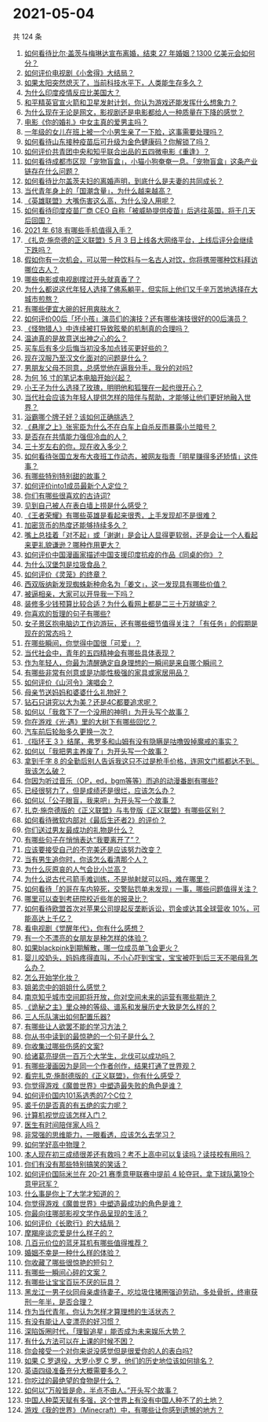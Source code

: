 # 2021-05-04

共 124 条

<!-- BEGIN -->
<!-- 最后更新时间 Tue May 04 2021 15:05:39 GMT+0800 (China Standard Time) -->

1. [如何看待比尔·盖茨与梅琳达宣布离婚，结束 27 年婚姻？1300
   亿美元会如何分？](https://www.zhihu.com/question/457737040)
2. [如何评价电视剧《小舍得》大结局？](https://www.zhihu.com/question/457690005)
3. [如果太阳突然熄灭了，当前科技水平下，人类能生存多久？](https://www.zhihu.com/question/399868816)
4. [为什么印度疫情反应比美国大？](https://www.zhihu.com/question/456804640)
5. [和平精英官宣火箭和卫星发射计划，你认为游戏还能发挥什么想象力？](https://www.zhihu.com/question/457592519)
6. [为什么现在无论是网文，影视剧还是电影都给人一种质量在下降的感觉？](https://www.zhihu.com/question/457535894)
7. [电影《你的婚礼》中女主真的爱男主吗？](https://www.zhihu.com/question/457361837)
8. [一年级的女儿在班上被一个小男生亲了一下脸，这事需要处理吗？](https://www.zhihu.com/question/449615832)
9. [如何看待山东接种疫苗后可升级为金色健康码？你解锁了吗？](https://www.zhihu.com/question/457670626)
10. [如何评价共青团中央和知乎联合出品的五四微电影《重逢》？](https://www.zhihu.com/question/457512856)
11. [如何看待成都市区现「宠物盲盒」，小猫小狗奄奄一息。「宠物盲盒」这条产业链存在什么问题？](https://www.zhihu.com/question/457745277)
12. [如何看待比尔盖茨夫妇的离婚声明，到底什么是夫妻的共同成长？](https://www.zhihu.com/question/457735557)
13. [当代青年身上的「国潮含量」，为什么越来越高？](https://www.zhihu.com/question/457690066)
14. [《英雄联盟》大嘴伤害这么高，为什么没人用呢？](https://www.zhihu.com/question/457142246)
15. [如何看待印度疫苗厂商 CEO
    自称「被威胁提供疫苗」后逃往英国，将于几天后回国？](https://www.zhihu.com/question/457628956)
16. [2021 年 618 有哪些手机值得入手？](https://www.zhihu.com/question/457255298)
17. [《扎克·施奈德的正义联盟》5 月 3
    日上线各大网络平台，上线后评分会继续下跌吗？](https://www.zhihu.com/question/457626472)
18. [假如你有一次机会，可以带一种饮料与一名古人对饮，你将携带哪种饮料拜访哪位古人？](https://www.zhihu.com/question/457665322)
19. [哪些电影或电视剧撑过开头就真香了？](https://www.zhihu.com/question/449504220)
20. [为什么都说这代年轻人选择了佛系躺平，但实际上他们又千辛万苦地选择在大城市煎熬？](https://www.zhihu.com/question/457670118)
21. [有哪些便宜大碗的好用爽肤水？](https://www.zhihu.com/question/35463549)
22. [如何评价00后「坏小孩」演员们的演技？还有哪些演技很好的00后演员？](https://www.zhihu.com/question/457684810)
23. [《怪物猎人》中连续被打导致眩晕的机制真的合理吗？](https://www.zhihu.com/question/457522634)
24. [温迪真的是故意送出神之心的么？](https://www.zhihu.com/question/440959498)
25. [买车后有多少后悔当初没多加点钱买更好些的？](https://www.zhihu.com/question/455327014)
26. [现在汉服乃至汉文化面对的问题是什么？](https://www.zhihu.com/question/457402878)
27. [男朋友父母不同意，总感觉他在逼我分手，我分的对吗?](https://www.zhihu.com/question/455441259)
28. [为何 16 寸的笔记本电脑开始兴起？](https://www.zhihu.com/question/456973925)
29. [小王子为什么选择了玫瑰，明明他和狐狸在一起也很开心？](https://www.zhihu.com/question/353104840)
30. [当代社会应该为年轻人提供怎样的陪伴与帮助，才能够让他们更好地融入世界？](https://www.zhihu.com/question/457136828)
31. [浴霸哪个牌子好？该如何正确挑选？](https://www.zhihu.com/question/22281225)
32. [《悬崖之上》张宪臣为什么不在白车上自杀反而暴露小兰暗号？](https://www.zhihu.com/question/457341025)
33. [是否存在共情能力强但冷血的人？](https://www.zhihu.com/question/267512045)
34. [三十岁左右的你，现在收入多少？](https://www.zhihu.com/question/310923691)
35. [如何看待张国立发布大夜班工作动态，被网友指责「明星赚得多还矫情」这件事？](https://www.zhihu.com/question/457625710)
36. [有哪些特别特别甜的故事？](https://www.zhihu.com/question/417468331)
37. [如何评价into1成员最新个人定位？](https://www.zhihu.com/question/457263016)
38. [你们有哪些很喜欢的古诗词?](https://www.zhihu.com/question/327606978)
39. [见到自己被人在表白墙上捞是什么感受？](https://www.zhihu.com/question/426184407)
40. [《王者荣耀》有哪些英雄是看起来很秀，上手发现却不是很难？](https://www.zhihu.com/question/456199987)
41. [加密货币的热度还能够持续多久？](https://www.zhihu.com/question/454117805)
42. [嘴上总挂着「对不起」或「谢谢」是会让人显得更软弱，还是会让一个人看起来更礼貌谦逊？哪种作用更大？](https://www.zhihu.com/question/25052958)
43. [如何评价中国漫画家描述中国支援印度抗疫的作品《同桌的你》？](https://www.zhihu.com/question/457620550)
44. [为什么汉堡包是垃圾食品？](https://www.zhihu.com/question/382868803)
45. [如何评价《灵笼》的终章？](https://www.zhihu.com/question/457072944)
46. [西双版纳新发现蜘蛛新种命名为「姜文」，这一发现具有哪些价值？](https://www.zhihu.com/question/457371552)
47. [被逼相亲，大家可以开导我一下吗？](https://www.zhihu.com/question/457592442)
48. [装修多少钱预算比较合适？为什么看网上都是二三十万就搞定？](https://www.zhihu.com/question/441287480)
49. [你喜欢的哲理的句子有哪些?](https://www.zhihu.com/question/431496102)
50. [女子景区抱电脑边工作边游玩，还有哪些细节值得关注？「有任务」的假期是现在的常态吗？](https://www.zhihu.com/question/457540899)
51. [在哪些瞬间，你觉得中国很「可爱」？](https://www.zhihu.com/question/455857255)
52. [当代社会中，青年的五四精神会有哪些具体表现？](https://www.zhihu.com/question/457145137)
53. [作为年轻人，你最为清醒确定自身理想的一瞬间是来自哪个瞬间？](https://www.zhihu.com/question/457149789)
54. [有哪些非常有创意或是功能性极强的家具或家居用品？](https://www.zhihu.com/question/22970316)
55. [如何评价《山河令》演唱会？](https://www.zhihu.com/question/457706665)
56. [母亲节送妈妈和婆婆什么礼物好？](https://www.zhihu.com/question/276253230)
57. [钻石只讲究以大为美？还是4C都要追求呢？](https://www.zhihu.com/question/446458723)
58. [如何以「我救下了一个没用的神明」为开头写个故事？](https://www.zhihu.com/question/444751348)
59. [你在游戏《光·遇》里的大树下有哪些回忆？](https://www.zhihu.com/question/457409229)
60. [汽车前后轮胎多久更换一次？](https://www.zhihu.com/question/313262320)
61. [《指环王 3
    》结尾，弗罗多和山姆有没有隐瞒是咕噜毁掉魔戒的事实？](https://www.zhihu.com/question/457495969)
62. [如何以「我把男主养废了」为开头写一个故事？](https://www.zhihu.com/question/437462244)
63. [拿到千字 8
    的全勤后别人告诉我这只不过是枪手价格，连网文门槛都达不到。我该怎么破？](https://www.zhihu.com/question/457647042)
64. [你因为听过音乐（OP，ed，bgm等等）而追的动漫番剧有哪些?](https://www.zhihu.com/question/456640204)
65. [已经很努力了，但是成绩还是很烂，应该怎么办？](https://www.zhihu.com/question/455175745)
66. [如何以「公子眼盲，我来吧」为开头写一个故事？](https://www.zhihu.com/question/442710328)
67. [扎克·施奈德版的《正义联盟》与韦登版《正义联盟》有哪些区别？](https://www.zhihu.com/question/449872864)
68. [如何看待微软内部对《最后生还者2》的评价？](https://www.zhihu.com/question/457639452)
69. [你们送过男友最成功的礼物是什么？](https://www.zhihu.com/question/25865753)
70. [有哪些句子在悄悄表达“我要离开了”？](https://www.zhihu.com/question/440637432)
71. [应该要接受自己的不完美还是应该努力改变？](https://www.zhihu.com/question/278953449)
72. [当有男生追你时，你该怎么看清那个人？](https://www.zhihu.com/question/342163331)
73. [为什么灰原哀的人气会比小兰高？](https://www.zhihu.com/question/382637152)
74. [为什么说古代弓箭手难训练，不是抛射就可以吗，难在哪里？](https://www.zhihu.com/question/349584247)
75. [如何看待「的哥在车内猝死，交警贴罚单未发现」一事，哪些问题值得关注？](https://www.zhihu.com/question/457613358)
76. [哪里可以查到考研院校近些年的报录比？](https://www.zhihu.com/question/367173234)
77. [如何看待欧盟首次对苹果公司提起反垄断诉讼，罚金或达其全球营收
    10%，可能高达上千亿？](https://www.zhihu.com/question/457427264)
78. [看电视剧《觉醒年代》，你有什么感想？](https://www.zhihu.com/question/450120675)
79. [有一个不漂亮的女朋友是种怎样的体验？](https://www.zhihu.com/question/27433657)
80. [如果blackpink到期解散，哪一位成员单飞会更火？](https://www.zhihu.com/question/455213754)
81. [婴儿咬奶头，妈妈疼得直叫，不小心吓到宝宝，宝宝被吓到后三天不喝母乳怎么办？](https://www.zhihu.com/question/455850698)
82. [怎么开始学化妆？](https://www.zhihu.com/question/302940225)
83. [姐弟恋中的姐姐什么感觉？](https://www.zhihu.com/question/451689518)
84. [南京知乎城市空间即将开放，你对空间未来的运营有哪些期许？](https://www.zhihu.com/question/455930944)
85. [《诡秘之主》里众神的等级、谱系和发展历史大致是怎么样的？](https://www.zhihu.com/question/344358183)
86. [三人乐队演出如何配置乐器?](https://www.zhihu.com/question/453577415)
87. [有哪些让人欲罢不能的学习方法？](https://www.zhihu.com/question/30178891)
88. [你从书中读到的最惊艳的一个句子是什么？](https://www.zhihu.com/question/456541633)
89. [你收集过哪些伤感的文案?](https://www.zhihu.com/question/450594854)
90. [给诸葛亮提供一百万个大学生，北伐可以成功吗？](https://www.zhihu.com/question/443277138)
91. [有哪些漫画因为是同一个作者创作，结果打通了世界观？](https://www.zhihu.com/question/437451134)
92. [看完扎克·施耐德版的《正义联盟》，你有什么感受？](https://www.zhihu.com/question/450085688)
93. [你觉得游戏《魔兽世界》中塑造最失败的角色是谁？](https://www.zhihu.com/question/456498770)
94. [如何评价国内101系选秀的7个C位？](https://www.zhihu.com/question/456871781)
95. [裘千仞是否真的有五绝的实力呢？](https://www.zhihu.com/question/457477701)
96. [计算机视觉应该怎样入门？](https://www.zhihu.com/question/23902574)
97. [医生有时间陪伴家人吗？](https://www.zhihu.com/question/307677298)
98. [非常强的思维能力，一眼看透，应该怎么去学习？](https://www.zhihu.com/question/447265742)
99. [如何学好高中物理？](https://www.zhihu.com/question/19812276)
100. [本人现在初三成绩很差还有救吗？考不上高中可以复读吗？读技校有用吗？](https://www.zhihu.com/question/456260758)
101. [你们有没有那些特别搞笑的笑话？](https://www.zhihu.com/question/454205391)
102. [如何评价国际米兰在 20-21 赛季意甲联赛中提前 4
     轮夺冠，拿下球队第19个意甲冠军？](https://www.zhihu.com/question/457596626)
103. [什么事是你上了大学才知道的？](https://www.zhihu.com/question/406491354)
104. [你觉得游戏《魔兽世界》中塑造最成功的角色是谁？](https://www.zhihu.com/question/456497443)
105. [你最向往哪部影视文学作品呈现的生活？](https://www.zhihu.com/question/456677630)
106. [如何评价《长歌行》的大结局？](https://www.zhihu.com/question/457677705)
107. [摩羯座谈恋爱是什么样子的？](https://www.zhihu.com/question/452356824)
108. [几百元价位的蓝牙耳机有哪些值得推荐？](https://www.zhihu.com/question/450380739)
109. [婚姻不幸是一种什么样的体验？](https://www.zhihu.com/question/267571755)
110. [你收藏了哪些很惊艳的短句？](https://www.zhihu.com/question/456852823)
111. [有哪些一瞬间心碎的文案？](https://www.zhihu.com/question/446133693)
112. [有哪些让宝宝百玩不厌的玩具？](https://www.zhihu.com/question/347811760)
113. [黑龙江一男子伙同母亲虐待妻子，吃垃圾住猪圈强迫劳动，多处骨折，终审获刑一年半，是否合理？](https://www.zhihu.com/question/457256890)
114. [作为当代青年，你认为怎样才算理想的生活状态？](https://www.zhihu.com/question/457149501)
115. [有没有能让人变漂亮的好习惯？](https://www.zhihu.com/question/423969924)
116. [深陷饭圈时代，「理智追星」能否成为未来娱乐大势？](https://www.zhihu.com/question/456813274)
117. [有什么方法可以在上课的时候不困？](https://www.zhihu.com/question/453132101)
118. [你会接受一个对你来说没感觉但是很爱你的人的表白吗?](https://www.zhihu.com/question/456895806)
119. [如果 C 罗退役，大罗小罗 C 罗，他们的历史地位该如何排名？](https://www.zhihu.com/question/384740207)
120. [英语四级准备充分大概需要多久？](https://www.zhihu.com/question/293706213)
121. [你吃过的最绝望的食物是什么？](https://www.zhihu.com/question/266593795)
122. [如何以“万般皆是命，半点不由人。”开头写个故事？](https://www.zhihu.com/question/446397308)
123. [中国人种菜天赋有多强，这个世界上有没有中国人种不了的土地？](https://www.zhihu.com/question/457311138)
124. [游戏《我的世界》（Minecraft）中，有哪些让你感到遗憾的地方？](https://www.zhihu.com/question/451353111)

<!-- END -->

